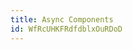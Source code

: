 ```yaml
---
title: Async Components
id: WfRcUHKFRdfdblxOuRDoD
---
```


<link-bookmark href="https://youtu.be/UAhBc0Rse9Q" title="A Deep Dive Into Async Components In Vue!"></link-bookmark>
